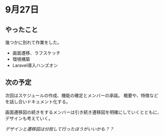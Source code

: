 # 9月27日

## やったこと
幾つかに別れて作業をした。

- 画面遷移、ラフスケッチ
- 環境構築
- Laravel導入ハンズオン


## 次の予定

次回はスケジュールの作成、機能の確定とメンバーの承諾。
概要や、特徴などを話し合いドキュメント化する。

画面遷移図の続きをするメンバーは引き続き遷移図を明確にしていくとともに、デザインも考えていく。

 *デザインと遷移図は分担して行ったほうがいいかも？？*
